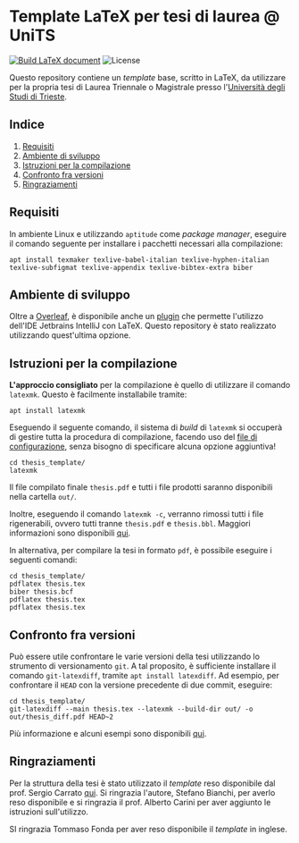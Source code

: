 # Template LaTeX per tesi di laurea @ UniTS

[![Build LaTeX document](https://github.com/peiva-git/thesis_template/actions/workflows/compile-pdf.yml/badge.svg)](https://github.com/peiva-git/thesis_template/actions/workflows/compile-pdf.yml)
![License](https://img.shields.io/github/license/peiva-git/thesis_template)

Questo repository contiene un _template_ base, scritto in LaTeX,
da utilizzare per la propria tesi di Laurea Triennale o Magistrale
presso l'[Università degli Studi di Trieste](https://www.units.it/).

## Indice

1. [Requisiti](#requisiti)
2. [Ambiente di sviluppo](#ambiente-di-sviluppo)
3. [Istruzioni per la compilazione](#istruzioni-per-la-compilazione)
4. [Confronto fra versioni](#confronto-fra-versioni)
5. [Ringraziamenti](#ringraziamenti)

## Requisiti

In ambiente Linux e utilizzando `aptitude` come _package manager_,
eseguire il comando seguente per installare i pacchetti necessari alla compilazione:
```shell
apt install texmaker texlive-babel-italian texlive-hyphen-italian texlive-subfigmat texlive-appendix texlive-bibtex-extra biber
```

## Ambiente di sviluppo

Oltre a [Overleaf](https://www.overleaf.com/), è disponibile anche un [plugin](https://plugins.jetbrains.com/plugin/9473-texify-idea)
che permette l'utilizzo dell'IDE Jetbrains IntelliJ con LaTeX.
Questo repository è stato realizzato utilizzando quest'ultima opzione.

## Istruzioni per la compilazione

**L'approccio consigliato** per la compilazione è quello di utilizzare il comando `latexmk`.
Questo è facilmente installabile tramite:
```shell
apt install latexmk
```

Eseguendo il seguente comando, il sistema di _build_ di `latexmk` si occuperà di gestire tutta la procedura
di compilazione, facendo uso del [file di configurazione](.latexmkrc),
senza bisogno di specificare alcuna opzione aggiuntiva!
```shell
cd thesis_template/
latexmk
```

Il file compilato finale `thesis.pdf` e tutti i file prodotti saranno disponibili nella cartella `out/`.

Inoltre, eseguendo il comando `latexmk -c`, verranno rimossi tutti i file rigenerabili, ovvero tutti tranne
`thesis.pdf` e `thesis.bbl`. Maggiori informazioni sono disponibili [qui](https://mg.readthedocs.io/latexmk.html).

In alternativa, per compilare la tesi in formato `pdf`, è possibile eseguire i seguenti comandi:
```shell
cd thesis_template/
pdflatex thesis.tex
biber thesis.bcf
pdflatex thesis.tex
pdflatex thesis.tex
```

## Confronto fra versioni

Può essere utile confrontare le varie versioni della tesi utilizzando lo strumento di versionamento `git`.
A tal proposito, è sufficiente installare il comando `git-latexdiff`, tramite `apt install latexdiff`.
Ad esempio, per confrontare il `HEAD` con la versione precedente di due commit, eseguire:
```shell
cd thesis_template/
git-latexdiff --main thesis.tex --latexmk --build-dir out/ -o out/thesis_diff.pdf HEAD~2
```
Più informazione e alcuni esempi sono disponibili [qui](https://ctan.org/tex-archive/support/git-latexdiff).

## Ringraziamenti

Per la struttura della tesi è stato utilizzato il _template_ reso disponibile dal prof. Sergio Carrato
[qui](https://www2.units.it/carrato/didatt/info_laureandi/LaTeX/template/).
Si ringrazia l'autore, Stefano Bianchi, per averlo reso disponibile e si ringrazia il prof. Alberto Carini
per aver aggiunto le istruzioni sull'utilizzo.

SI ringrazia Tommaso Fonda per aver reso disponibile il _template_ in inglese.
